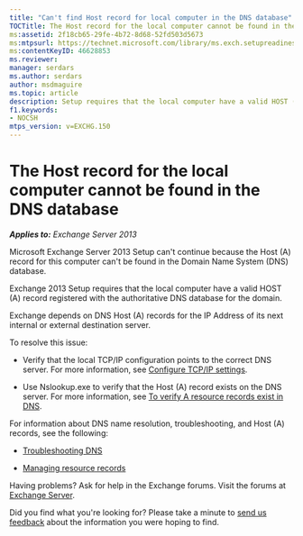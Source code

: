 ```yaml
---
title: "Can't find Host record for local computer in the DNS database"
TOCTitle: The Host record for the local computer cannot be found in the DNS database
ms:assetid: 2f18cb65-29fe-4b72-8d68-52fd503d5673
ms:mtpsurl: https://technet.microsoft.com/library/ms.exch.setupreadiness.hostrecordmissing(v=EXCHG.150)
ms:contentKeyID: 46628853
ms.reviewer: 
manager: serdars
ms.author: serdars
author: msdmaguire
ms.topic: article
description: Setup requires that the local computer have a valid HOST (A) record registered with the authoritative DNS database for the domain.
f1.keywords:
- NOCSH
mtps_version: v=EXCHG.150
---
```


# The Host record for the local computer cannot be found in the DNS database

_**Applies to:** Exchange Server 2013_

Microsoft Exchange Server 2013 Setup can't continue because the Host (A) record for this computer can't be found in the Domain Name System (DNS) database.

Exchange 2013 Setup requires that the local computer have a valid HOST (A) record registered with the authoritative DNS database for the domain.

Exchange depends on DNS Host (A) records for the IP Address of its next internal or external destination server.

To resolve this issue:

- Verify that the local TCP/IP configuration points to the correct DNS server. For more information, see [Configure TCP/IP settings](/previous-versions/windows/it-pro/windows-server-2008-R2-and-2008/cc731673(v=ws.10)).

- Use Nslookup.exe to verify that the Host (A) record exists on the DNS server. For more information, see [To verify A resource records exist in DNS](/previous-versions/orphan-topics/ws.10/cc772976(v=ws.10)).

For information about DNS name resolution, troubleshooting, and Host (A) records, see the following:

- [Troubleshooting DNS](/previous-versions/windows/it-pro/windows-server-2008-R2-and-2008/cc753041(v=ws.11))

- [Managing resource records](/previous-versions/windows/it-pro/windows-server-2008-R2-and-2008/cc754308(v=ws.11))

Having problems? Ask for help in the Exchange forums. Visit the forums at [Exchange Server](https://social.technet.microsoft.com/forums/office/home?category=exchangeserver).

Did you find what you're looking for? Please take a minute to [send us feedback](mailto:exsetuphelpfeedback@microsoft.com?subject=exchange%202013%20setup%20help%20feedback) about the information you were hoping to find.